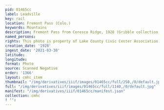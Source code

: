 ```yaml
---
pid: 01465cc
label: Leadville
key: rail
location: Fremont Pass (Colo.)
keywords: Mountains
description: Fremont Pass from Ceresco Ridge, 1928 (Gribble collection)
named_persons: 
rights: This photo is property of Lake County Civic Center Association.
creation_date: '1928'
ingest_date: '2021-03-30'
latitude: 
longitude: 
format: Photo
source: Scanned Negative
order: '1366'
layout: cmhc_item
thumbnail: "/img/derivatives/iiif/images/01465cc/full/250,/0/default.jpg"
full: "/img/derivatives/iiif/images/01465cc/full/1140,/0/default.jpg"
manifest: "/img/derivatives/iiif/01465cc/manifest.json"
collection: cmhc
! '': 
---
```


